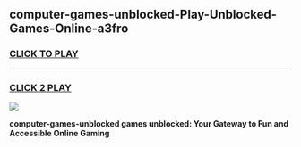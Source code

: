 
## computer-games-unblocked-Play-Unblocked-Games-Online-a3fro
<h3>
<a href="https://premium76.site?title=computer-games-unblocked&ref=25A">CLICK TO PLAY</a></h3>
<hr>

<h3>
<a href="https://premium76.site?title=computer-games-unblocked&ref=25A">CLICK 2 PLAY</a>
  
</h3>

<a href="https://premium76.site?title=computer-games-unblocked&ref=25A"><img src="https://clearcache.store/games.png"></a>


**computer-games-unblocked games unblocked: Your Gateway to Fun and Accessible Online Gaming**

